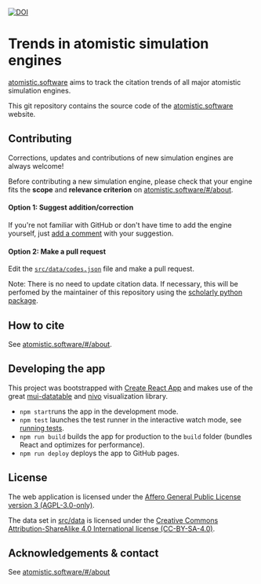 [![DOI](https://zenodo.org/badge/327603600.svg)](https://zenodo.org/badge/latestdoi/327603600)

# Trends in atomistic simulation engines

[atomistic.software](https://atomistic.software/#/) aims to track the citation trends of all major atomistic simulation engines.

This git repository contains the source code of the [atomistic.software](https://atomistic.software/#/) website.

## Contributing

Corrections, updates and contributions of new simulation engines are always welcome!

Before contributing a new simulation engine, please check that your engine fits the **scope** and **relevance criterion** on [atomistic.software/#/about](https://atomistic.software/#/about).

#### Option 1: Suggest addition/correction

If you're not familiar with GitHub or don't have time to add the engine yourself, just [add a comment](https://github.com/ltalirz/atomistic-software/issues/21) with your suggestion.

#### Option 2: Make a pull request

Edit the [`src/data/codes.json`](src/data/codes.json) file and make a pull request.

Note: There is no need to update citation data.
If necessary, this will be perfomed by the maintainer of this repository using the [scholarly python package](https://github.com/scholarly-python-package/scholarly).

## How to cite

See [atomistic.software/#/about](https://atomistic.software/#/about).

## Developing the app

This project was bootstrapped with [Create React App](https://github.com/facebook/create-react-app)
and makes use of the great [mui-datatable](https://github.com/gregnb/mui-datatables) and [nivo](https://github.com/plouc/nivo) visualization library.

- `npm start`runs the app in the development mode.
- `npm test` launches the test runner in the interactive watch mode, see [running tests](https://facebook.github.io/create-react-app/docs/running-tests).
- `npm run build` builds the app for production to the `build` folder (bundles React and optimizes for performance).
- `npm run deploy` deploys the app to GitHub pages.

## License

The web application is licensed under the [Affero General Public License version 3 (AGPL-3.0-only)](./LICENSE).

The data set in [src/data](./src/data) is licensed under the [Creative Commons Attribution-ShareAlike 4.0 International license (CC-BY-SA-4.0)](http://creativecommons.org/licenses/by-sa/4.0/).

## Acknowledgements & contact

See [atomistic.software/#/about](https://atomistic.software/#/about)
